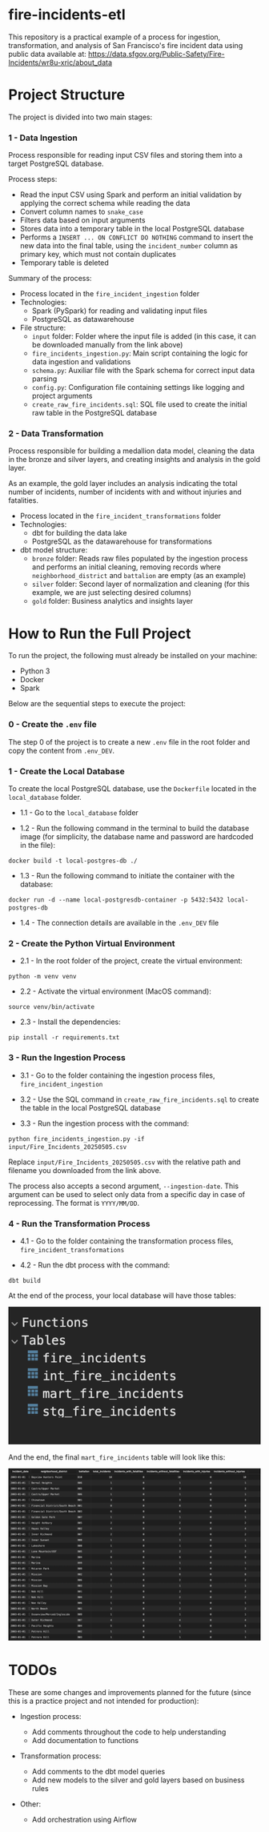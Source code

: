 # fire-incidents-etl  
This repository is a practical example of a process for ingestion, transformation, and analysis of San Francisco's fire incident data using public data available at: https://data.sfgov.org/Public-Safety/Fire-Incidents/wr8u-xric/about_data

# Project Structure  
The project is divided into two main stages:

### 1 - Data Ingestion  
Process responsible for reading input CSV files and storing them into a target PostgreSQL database.

Process steps:

* Read the input CSV using Spark and perform an initial validation by applying the correct schema while reading the data
* Convert column names to `snake_case`
* Filters data based on input arguments
* Stores data into a temporary table in the local PostgreSQL database
* Performs a `INSERT ... ON CONFLICT DO NOTHING` command to insert the new data into the final table, using the `incident_number` column as primary key, which must not contain duplicates
* Temporary table is deleted

Summary of the process:

* Process located in the `fire_incident_ingestion` folder
* Technologies:
    * Spark (PySpark) for reading and validating input files
    * PostgreSQL as datawarehouse
* File structure:
    * `input` folder: Folder where the input file is added (in this case, it can be downloaded manually from the link above)
    * `fire_incidents_ingestion.py`: Main script containing the logic for data ingestion and validations
    * `schema.py`: Auxiliar file with the Spark schema for correct input data parsing
    * `config.py`: Configuration file containing settings like logging and project arguments
    * `create_raw_fire_incidents.sql`: SQL file used to create the initial raw table in the PostgreSQL database

### 2 - Data Transformation  
Process responsible for building a medallion data model, cleaning the data in the bronze and silver layers, and creating insights and analysis in the gold layer.

As an example, the gold layer includes an analysis indicating the total number of incidents, number of incidents with and without injuries and fatalities.

* Process located in the `fire_incident_transformations` folder
* Technologies:
    * dbt for building the data lake
    * PostgreSQL as the datawarehouse for transformations
* dbt model structure:
    * `bronze` folder: Reads raw files populated by the ingestion process and performs an initial cleaning, removing records where `neighborhood_district` and `battalion` are empty (as an example)
    * `silver` folder: Second layer of normalization and cleaning (for this example, we are just selecting desired columns)
    * `gold` folder: Business analytics and insights layer

# How to Run the Full Project

To run the project, the following must already be installed on your machine:
* Python 3
* Docker  
* Spark  

Below are the sequential steps to execute the project:

### 0 - Create the `.env` file  

The step 0 of the project is to create a new `.env` file in the root folder and copy the content from `.env_DEV`.

### 1 - Create the Local Database  
To create the local PostgreSQL database, use the `Dockerfile` located in the `local_database` folder.

* 1.1 - Go to the `local_database` folder

* 1.2 - Run the following command in the terminal to build the database image (for simplicity, the database name and password are hardcoded in the file):

```
docker build -t local-postgres-db ./
```

* 1.3 - Run the following command to initiate the container with the database:

```
docker run -d --name local-postgresdb-container -p 5432:5432 local-postgres-db
```

* 1.4 - The connection details are available in the `.env_DEV` file

### 2 - Create the Python Virtual Environment  

* 2.1 - In the root folder of the project, create the virtual environment:

```
python -m venv venv
```

* 2.2 - Activate the virtual environment (MacOS command):

```
source venv/bin/activate
```

* 2.3 - Install the dependencies:

```
pip install -r requirements.txt
```

### 3 - Run the Ingestion Process  

* 3.1 - Go to the folder containing the ingestion process files, `fire_incident_ingestion`

* 3.2 - Use the SQL command in `create_raw_fire_incidents.sql` to create the table in the local PostgreSQL database

* 3.3 - Run the ingestion process with the command:

```
python fire_incidents_ingestion.py -if input/Fire_Incidents_20250505.csv
```

Replace `input/Fire_Incidents_20250505.csv` with the relative path and filename you downloaded from the link above.

The process also accepts a second argument, `--ingestion-date`. This argument can be used to select only data from a specific day in case of reprocessing. The format is `YYYY/MM/DD`.

### 4 - Run the Transformation Process

* 4.1 - Go to the folder containing the transformation process files, `fire_incident_transformations`

* 4.2 - Run the dbt process with the command:

```
dbt build
```

At the end of the process, your local database will have those tables:

![Final tables created](images/final_tables_created.png)

And the end, the final `mart_fire_incidents` table will look like this:

![mart_fire_incidents](images/mart_fire_incidents.png)

# TODOs
These are some changes and improvements planned for the future (since this is a practice project and not intended for production):

* Ingestion process:
    * Add comments throughout the code to help understanding
    * Add documentation to functions

* Transformation process:
    * Add comments to the dbt model queries
    * Add new models to the silver and gold layers based on business rules

* Other:
    * Add orchestration using Airflow